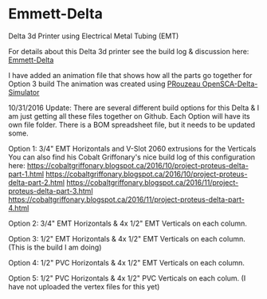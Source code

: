 # Emmett-Delta
Delta 3d Printer using Electrical Metal Tubing (EMT)

For details about this Delta 3d printer see the build log & discussion here:
<a href="http://www.openbuilds.com/builds/emmett-delta.3052/">Emmett-Delta</a>

I have added an animation file that shows how all the parts go together for Option 3 build
The animation was created using <a href="https://github.com/PRouzeau/OpenSCAD-Delta-Simulator">PRouzeau OpenSCA-Delta-Simulator</a>

10/31/2016 Update:
There are several different build options for this Delta & I am just getting
all these files together on Github.  Each Option will have its own file folder.
There is a BOM spreadsheet file, but it needs to be updated some.

Option 1:
3/4" EMT Horizontals and V-Slot 2060 extrusions for the Verticals
You can also find his Cobalt Griffonary's nice build log of this configuration here: 
https://cobaltgriffonary.blogspot.ca/2016/10/project-proteus-delta-part-1.html
https://cobaltgriffonary.blogspot.ca/2016/10/project-proteus-delta-part-2.html
https://cobaltgriffonary.blogspot.ca/2016/11/project-proteus-delta-part-3.html 
https://cobaltgriffonary.blogspot.ca/2016/11/project-proteus-delta-part-4.html

Option 2:
3/4" EMT Horizontals & 4x 1/2" EMT Verticals on each column.

Option 3:
1/2" EMT Horizontals & 4x 1/2" EMT Verticals on each column.
(This is the build I am doing)

Option 4:
1/2" PVC Horizontals & 4x 1/2" EMT Verticals on each column.

Option 5:
1/2" PVC Horizontals & 4x 1/2" PVC Verticals on each colum.
(I have not uploaded the vertex files for this yet)

